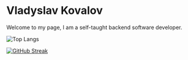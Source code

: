 # Vladyslav Kovalov

Welcome to my page, I am a self-taught backend software developer. 

![Top Langs](https://github-readme-stats.vercel.app/api/top-langs/?username=kkkovalov&layout=compact&exclude_repo=django_library,CarLib)



[![GitHub Streak](https://streak-stats.demolab.com/?user=kkkovalov)](https://git.io/streak-stats)
